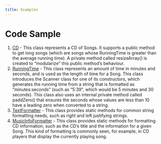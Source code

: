 ```yaml
---
title: Examples
---
```

# Code Sample

1. [CD](CD.md) - This class represents a CD of Songs. It supports a public method to get long songs (which are songs whose RunningTime is greater than the average running time). A private method called resizeArray() is created to “modularize” this public method’s behaviour.
2. [RunningTime](RunningTime.md) - This class represents an amount of time in minutes and seconds, and is used as the length of time for a Song. This class introduces the Scanner class for one of its constructors, which generates the running time from a string that is formatted as “minutes:seconds” (such as “5:39”, which would be 5 minutes and 30 seconds).
This class also uses an internal private method called paddZero()  that ensures the seconds whose values are less than 10 have a leading zero when converted to a string.
3. [TextFormatter](TextFormatter.md) - This class provides static methods for common string formatting needs, such as right and left justifying strings.
4. [MusicInfoFormatter](MusicInfoFormatter.md) - This class provides static methods for formatting CD information, such as the CD’s title and the information for a given Song. This kind of formatting is commonly seen, for example, in CD players that display the currently playing song.
